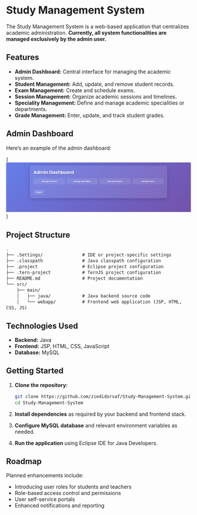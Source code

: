 # Study Management System

The Study Management System is a web-based application that centralizes academic administration. **Currently, all system functionalities are managed exclusively by the admin user.** 

## Features

- **Admin Dashboard:** Central interface for managing the academic system.
- **Student Management:** Add, update, and remove student records.
- **Exam Management:** Create and schedule exams.
- **Session Management:** Organize academic sessions and timelines.
- **Speciality Management:** Define and manage academic specialities or departments.
- **Grade Management:** Enter, update, and track student grades.

## Admin Dashboard

Here’s an example of the admin dashboard:

(![Admin Dashboard Screenshot](admin-dashboard.png))

## Project Structure

```
.
├── .Settings/               # IDE or project-specific settings
├── .classpath               # Java classpath configuration
├── .project                 # Eclipse project configuration
├── .tern-project            # TernJS project configuration
├── README.md                # Project documentation
└── src/
    ├── main/
    │   ├── java/            # Java backend source code
    │   └── webapp/          # Frontend web application (JSP, HTML, CSS, JS)
```

## Technologies Used

- **Backend:** Java
- **Frontend:** JSP, HTML, CSS, JavaScript 
- **Database:** MySQL

## Getting Started

1. **Clone the repository:**
   ```bash
   git clone https://github.com/ziedidorsaf/Study-Management-System.git
   cd Study-Management-System
   ```

2. **Install dependencies** as required by your backend and frontend stack.

3. **Configure MySQL database** and relevant environment variables as needed.

4. **Run the application** using Eclipse IDE for Java Developers.

## Roadmap

Planned enhancements include:
- Introducing user roles for students and teachers
- Role-based access control and permissions
- User self-service portals
- Enhanced notifications and reporting
